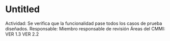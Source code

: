 # Untitled

Actividad: Se verifica que la funcionalidad pase todos los casos de prueba diseñados. 
Responsable: Miembro responsable de revisión
Áreas del CMMI: VER 1.3 VER 2.2